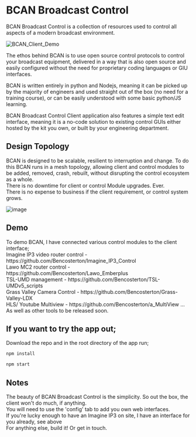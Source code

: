 # BCAN Broadcast Control

BCAN Broadcast Control is a collection of resources used to control all aspects of a modern broadcast environment.

![BCAN_Client_Demo](https://github.com/user-attachments/assets/70011157-94f8-447b-87b3-f8fd0e882361)

The ethos behind BCAN is to use open source control protocols to control your broadcast equipment, delivered in a way that is also open source and easily configured without the need for proprietary coding languages or GIU interfaces.

BCAN is written entirely in python and Nodejs, meaning it can be picked up by the majority of engineers and used straight out of the box (no need for a training course), or can be easily understood with some basic python/JS learning.

BCAN Broadcast Control Client application also features a simple text edit interface, meaning it is a no-code solution to existing control GUIs either hosted by the kit you own, or built by your engineering department.


## Design Topology

BCAN is designed to be scalable, resilient to interruption and change. To do this BCAN runs in a mesh topology, allowing client and control modules to be added, removed, crash, rebuilt, without disrupting the control ecosystem as a whole. <br>
There is no downtime for client or control Module upgrades. Ever. <br>
There is no expense to business if the client requirement, or control system grows.<br>

![image](https://github.com/user-attachments/assets/c1ed8bb3-d527-47d0-873a-0cca0803abec)


## Demo
<p>To demo BCAN, I have connected various control modules to the client interface;<br>
Imagine IP3 video router control - https://github.com/Bencosterton/Imagine_IP3_Control<br>
Lawo MC2 router control - https://github.com/Bencosterton/Lawo_Emberplus<br>
TSL-UMD management - https://github.com/Bencosterton/TSL-UMDv5_scripts<br>
Grass Valley Camera Control - https://github.com/Bencosterton/Grass-Valley-LDX<br>
HLS/ Youtube Multiview - https://github.com/Bencosterton/a_MultiView
... As well as other tools to be released soon.</p>


## If you want to try the app out;
Download the repo and in the root directory of the app run;
```bash
npm install
```
```bash
npm start
```

## Notes

<p>The beauty of BCAN Broadcast Control is the simplicity. So out the box, the client won't do much, if anything.<br>
You will need to use the 'config' tab to add you own web interfaces.<br>
If you're lucky enough to have an Imagine IP3 on site, I have an interface for you already, see above<br>
For anything else, build it! Or get in touch.</p>
